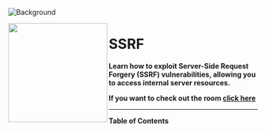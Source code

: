 ![Background](https://tryhackme-images.s3.amazonaws.com/user-uploads/5efe36fb68daf465530ca761/room-content/03376575e888fd097280c51469c29fbc.png)

<img src="https://tryhackme-images.s3.amazonaws.com/room-icons/268e10b8ee0b53d1074b2a7fd5b1a789.png" width="200" height="200" align="left">

# SSRF

**Learn how to exploit Server-Side Request Forgery (SSRF) vulnerabilities, allowing you to access internal server resources.**

**If you want to check out the room [click here](https://tryhackme.com/room/ssrfqi)**

---

**Table of Contents**
